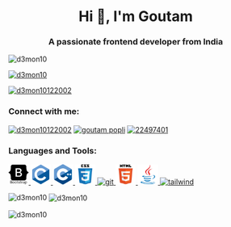 <h1 align="center">Hi 👋, I'm Goutam</h1>
<h3 align="center">A passionate frontend developer from India</h3>

<p align="left"> <img src="https://komarev.com/ghpvc/?username=d3mon10&label=Profile%20views&color=0e75b6&style=flat" alt="d3mon10" /> </p>

<p align="left"> <a href="https://github.com/ryo-ma/github-profile-trophy"><img src="https://github-profile-trophy.vercel.app/?username=d3mon10" alt="d3mon10" /></a> </p>

<p align="left"> <a href="https://twitter.com/d3mon10122002" target="blank"><img src="https://img.shields.io/twitter/follow/d3mon10122002?logo=twitter&style=for-the-badge" alt="d3mon10122002" /></a> </p>

<h3 align="left">Connect with me:</h3>
<p align="left">
<a href="https://twitter.com/d3mon10122002" target="blank"><img align="center" src="https://raw.githubusercontent.com/rahuldkjain/github-profile-readme-generator/master/src/images/icons/Social/twitter.svg" alt="d3mon10122002" height="30" width="40" /></a>
<a href="https://linkedin.com/in/goutam popli" target="blank"><img align="center" src="https://raw.githubusercontent.com/rahuldkjain/github-profile-readme-generator/master/src/images/icons/Social/linked-in-alt.svg" alt="goutam popli" height="30" width="40" /></a>
<a href="https://stackoverflow.com/users/22497401" target="blank"><img align="center" src="https://raw.githubusercontent.com/rahuldkjain/github-profile-readme-generator/master/src/images/icons/Social/stack-overflow.svg" alt="22497401" height="30" width="40" /></a>
</p>

<h3 align="left">Languages and Tools:</h3>
<p align="left"> <a href="https://getbootstrap.com" target="_blank" rel="noreferrer"> <img src="https://raw.githubusercontent.com/devicons/devicon/master/icons/bootstrap/bootstrap-plain-wordmark.svg" alt="bootstrap" width="40" height="40"/> </a> <a href="https://www.cprogramming.com/" target="_blank" rel="noreferrer"> <img src="https://raw.githubusercontent.com/devicons/devicon/master/icons/c/c-original.svg" alt="c" width="40" height="40"/> </a> <a href="https://www.w3schools.com/cpp/" target="_blank" rel="noreferrer"> <img src="https://raw.githubusercontent.com/devicons/devicon/master/icons/cplusplus/cplusplus-original.svg" alt="cplusplus" width="40" height="40"/> </a> <a href="https://www.w3schools.com/css/" target="_blank" rel="noreferrer"> <img src="https://raw.githubusercontent.com/devicons/devicon/master/icons/css3/css3-original-wordmark.svg" alt="css3" width="40" height="40"/> </a> <a href="https://git-scm.com/" target="_blank" rel="noreferrer"> <img src="https://www.vectorlogo.zone/logos/git-scm/git-scm-icon.svg" alt="git" width="40" height="40"/> </a> <a href="https://www.w3.org/html/" target="_blank" rel="noreferrer"> <img src="https://raw.githubusercontent.com/devicons/devicon/master/icons/html5/html5-original-wordmark.svg" alt="html5" width="40" height="40"/> </a> <a href="https://www.java.com" target="_blank" rel="noreferrer"> <img src="https://raw.githubusercontent.com/devicons/devicon/master/icons/java/java-original.svg" alt="java" width="40" height="40"/> </a> <a href="https://tailwindcss.com/" target="_blank" rel="noreferrer"> <img src="https://www.vectorlogo.zone/logos/tailwindcss/tailwindcss-icon.svg" alt="tailwind" width="40" height="40"/> </a> </p>

<p><img align="left" src="https://github-readme-stats.vercel.app/api/top-langs?username=d3mon10&show_icons=true&locale=en&layout=compact" alt="d3mon10" /></p>

<p>&nbsp;<img align="center" src="https://github-readme-stats.vercel.app/api?username=d3mon10&show_icons=true&locale=en" alt="d3mon10" /></p>

<p><img align="center" src="https://github-readme-streak-stats.herokuapp.com/?user=d3mon10&" alt="d3mon10" /></p>
